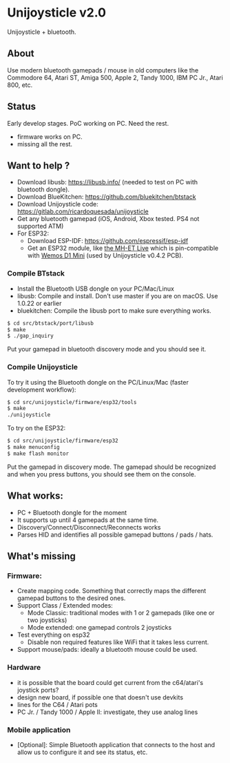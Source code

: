 # Unijoysticle v2.0

Unijoysticle + bluetooth.

## About

Use modern bluetooth gamepads / mouse in old computers like the Commodore 64, Atari ST, Amiga 500, Apple 2, Tandy 1000, IBM PC Jr., Atari 800, etc.

## Status

Early develop stages. PoC working on PC. Need the rest.

- firmware works on PC.
- missing all the rest.


## Want to help ?

- Download libusb: https://libusb.info/ (needed to test on PC with bluetooth dongle).
- Download BlueKitchen: https://github.com/bluekitchen/btstack
- Download Unijoysticle code: https://gitlab.com/ricardoquesada/unijoysticle
- Get any bluetooth gamepad (iOS, Android, Xbox tested. PS4 not supported ATM)
- For ESP32:
  - Download ESP-IDF: https://github.com/espressif/esp-idf
  - Get an ESP32 module, like [the MH-ET Live][1] which is pin-compatible with [Wemos D1 Mini][2] (used by Unijoysticle v0.4.2 PCB).

### Compile BTstack

- Install the Bluetooth USB dongle on your PC/Mac/Linux
- libusb: Compile and install. Don't use master if you are on macOS. Use 1.0.22 or earlier
- bluekitchen: Compile the libusb port to make sure everything works.

```sh
$ cd src/btstack/port/libusb
$ make
$ ./gap_inquiry
```

Put your gamepad in bluetooth discovery mode and you should see it.


### Compile Unijoysticle

To try it using the Bluetooth dongle on the PC/Linux/Mac (faster development workflow):
```sh
$ cd src/unijoysticle/firmware/esp32/tools
$ make
./unijoysticle
```

To try on the ESP32:
```sh
$ cd src/unijoysticle/firmware/esp32
$ make menuconfig
$ make flash monitor
```

Put the gamepad in discovery mode. The gamepad should be recognized and when you press buttons, you should see them on the console.

## What works:

- PC + Bluetooth dongle for the moment
- It supports up until 4 gamepads at the same time.
- Discovery/Connect/Disconnect/Reconnects works
- Parses HID and identifies all possible gamepad buttons / pads / hats.

## What's missing

### Firmware:
- Create mapping code. Something that correctly maps the different gamepad buttons to the desired ones.
- Support Class / Extended modes:
   - Mode Classic: traditional modes with 1 or 2 gamepads (like one or two joysticks)
   - Mode extended: one gamepad controls 2 joysticks
- Test everything on esp32
  - Disable non required features like WiFi that it takes less current.
- Support mouse/pads: ideally a bluetooth mouse could be used.

### Hardware

- it is possible that the board could get current from the c64/atari's joystick ports?
- design new board, if possible one that doesn't use devkits
- lines for the C64 / Atari pots
- PC Jr. / Tandy 1000 / Apple II: investigate, they use analog lines

### Mobile application

- [Optional]: Simple Bluetooth application that connects to the host and allow us to configure it
  and see its status, etc.


[1]: https://www.aliexpress.com/item/MH-ET-LIVE-ESP32-MINI-KIT-WiFi-Bluetooth-Internet-of-Things-development-board-based-ESP8266-Fully/32819107932.html
[2]: https://wiki.wemos.cc/products:d1:d1_mini
